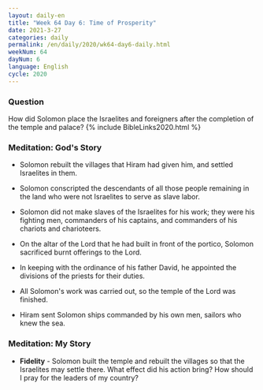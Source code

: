 ```yaml
---
layout: daily-en
title: "Week 64 Day 6: Time of Prosperity"
date: 2021-3-27 
categories: daily
permalink: /en/daily/2020/wk64-day6-daily.html
weekNum: 64
dayNum: 6
language: English
cycle: 2020
---
```


### Question     
How did Solomon place the Israelites and foreigners after the completion of the temple and palace?
{% include BibleLinks2020.html %} 

### Meditation: God's Story   
+ Solomon rebuilt the villages that Hiram had given him, and settled Israelites in them. 

+ Solomon conscripted the descendants of all those people remaining in the land who were not Israelites to serve as slave labor. 

+ Solomon did not make slaves of the Israelites for his work; they were his fighting men, commanders of his captains, and commanders of his chariots and charioteers. 

+ On the altar of the Lord that he had built in front of the portico, Solomon sacrificed burnt offerings to the Lord. 

+ In keeping with the ordinance of his father David, he appointed the divisions of the priests for their duties. 

+ All Solomon's work was carried out, so the temple of the Lord was finished. 

+ Hiram sent Solomon ships commanded by his own men, sailors who knew the sea. 

### Meditation: My Story   
+ **Fidelity** - Solomon built the temple and rebuilt the villages so that the Israelites may settle there. What effect did his action bring? How should I pray for the leaders of my country? 
